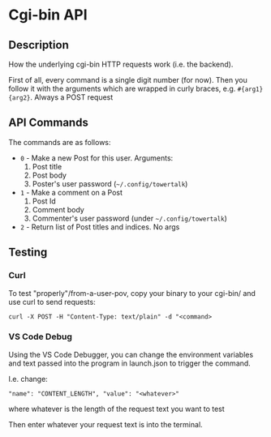 # Cgi-bin API

## Description

How the underlying cgi-bin HTTP requests work (i.e. the backend).

First of all, every command is a single digit number (for now). Then you follow it with the arguments which are wrapped in curly braces, e.g. `#{arg1}{arg2}`. Always a POST request

## API Commands

The commands are as follows:

- `0` - Make a new Post for this user. Arguments:
   1. Post title
   2. Post body
   3. Poster's user password (`~/.config/towertalk`)
- `1` - Make a comment on a Post
   1. Post Id
   2. Comment body
   3. Commenter's user password (under `~/.config/towertalk`)
- `2` - Return list of Post titles and indices. No args

## Testing

### Curl

To test "properly"/from-a-user-pov, copy your binary to your cgi-bin/ and use curl to send requests:

`curl -X POST -H "Content-Type: text/plain" -d "<command>`

### VS Code Debug

Using the VS Code Debugger, you can change the environment variables and text passed into the program in launch.json to trigger the command.

I.e. change:

```
"name": "CONTENT_LENGTH", "value": "<whatever>"
```

where whatever is the length of the request text you want to test

Then enter whatever your request text is into the terminal.

